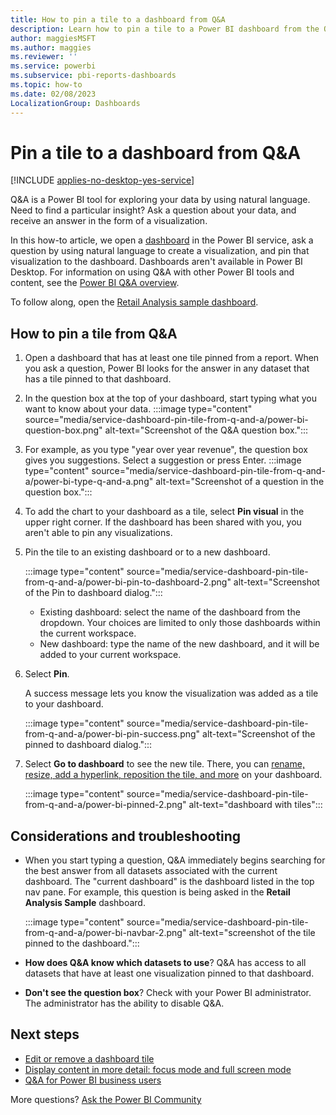 ```yaml
---
title: How to pin a tile to a dashboard from Q&A
description: Learn how to pin a tile to a Power BI dashboard from the Q&A question box by using natural language.
author: maggiesMSFT
ms.author: maggies
ms.reviewer: ''
ms.service: powerbi
ms.subservice: pbi-reports-dashboards
ms.topic: how-to
ms.date: 02/08/2023
LocalizationGroup: Dashboards
---
```

# Pin a tile to a dashboard from Q&A

[!INCLUDE [applies-no-desktop-yes-service](../includes/applies-no-desktop-yes-service.md)]

Q&A is a Power BI tool for exploring your data by using natural language. Need to find a particular insight? Ask a question about your data, and receive an answer in the form of a visualization.

In this how-to article, we open a [dashboard](../consumer/end-user-dashboards.md) in the Power BI service, ask a question by using natural language to create a visualization, and pin that visualization to the dashboard. Dashboards aren't available in Power BI Desktop. For information on using Q&A with other Power BI tools and content, see the [Power BI Q&A overview](../consumer/end-user-q-and-a.md).

To follow along, open the [Retail Analysis sample dashboard](sample-retail-analysis.md).

## How to pin a tile from Q&A

1. Open a dashboard that has at least one tile pinned from a report. When you ask a question, Power BI looks for the answer in any dataset that has a tile pinned to that dashboard.
2. In the question box at the top of your dashboard, start typing what you want to know about your data.
   :::image type="content" source="media/service-dashboard-pin-tile-from-q-and-a/power-bi-question-box.png" alt-text="Screenshot of the Q&A question box.":::
3. For example, as you type "year over year revenue", the question box gives you suggestions. Select a suggestion or press Enter.
   :::image type="content" source="media/service-dashboard-pin-tile-from-q-and-a/power-bi-type-q-and-a.png" alt-text="Screenshot of a question in the question box.":::

4. To add the chart to your dashboard as a tile, select **Pin visual** in the upper right corner. If the dashboard has been shared with you, you aren't able to pin any visualizations.

5. Pin the tile to an existing dashboard or to a new dashboard.

   :::image type="content" source="media/service-dashboard-pin-tile-from-q-and-a/power-bi-pin-to-dashboard-2.png" alt-text="Screenshot of the Pin to dashboard dialog.":::

   * Existing dashboard: select the name of the dashboard from the dropdown. Your choices are limited to only those dashboards within the current workspace.
   * New dashboard: type the name of the new dashboard, and it will be added to your current workspace.

6. Select **Pin**.

   A success message lets you know the visualization was added as a tile to your dashboard.

   :::image type="content" source="media/service-dashboard-pin-tile-from-q-and-a/power-bi-pin-success.png" alt-text="Screenshot of the pinned to dashboard dialog.":::
7. Select **Go to dashboard** to see the new tile. There, you can [rename, resize, add a hyperlink, reposition the tile, and more](service-dashboard-edit-tile.md) on your dashboard.

   :::image type="content" source="media/service-dashboard-pin-tile-from-q-and-a/power-bi-pinned-2.png" alt-text="dashboard with tiles":::

## Considerations and troubleshooting

* When you start typing a question, Q&A immediately begins searching for the best answer from all datasets associated with the current dashboard. The "current dashboard" is the dashboard listed in the top nav pane. For example, this question is being asked in the **Retail Analysis Sample** dashboard.

  :::image type="content" source="media/service-dashboard-pin-tile-from-q-and-a/power-bi-navbar-2.png" alt-text="screenshot of the tile pinned to the dashboard.":::
* **How does Q&A know which datasets to use**? Q&A has access to all datasets that have at least one visualization pinned to that dashboard.

* **Don't see the question box**? Check with your Power BI administrator. The administrator has the ability to disable Q&A.

## Next steps

* [Edit or remove a dashboard tile](service-dashboard-edit-tile.md)
* [Display content in more detail: focus mode and full screen mode](../consumer/end-user-focus.md)
* [Q&A for Power BI business users](../consumer/end-user-q-and-a.md)

More questions? [Ask the Power BI Community](https://community.powerbi.com/)
